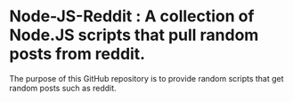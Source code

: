 # Node-JS-Reddit : A collection of Node.JS scripts that pull random posts from reddit.

The purpose of this GitHub repository is to provide random scripts that get random posts such as reddit.

